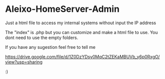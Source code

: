 # Aleixo-HomeServer-Admin
Just a html file to access my internal systems without input the IP address 


The "index" is .php but you can customize and make a html file to use.
You dont need to use the empty folders.

If you have any sugestion feel free to tell me 

https://drive.google.com/file/d/1Z0DzYDsy0MqC2tZEKaMBUVb_y6p0RxgO/view?usp=sharing


:)
